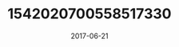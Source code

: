 ---
title: "1542020700558517330"
cover: "2017-06-21 21.06.53 1542020700558517330_46248401"
photo: "2017-06-21 21.06.53 1542020700558517330_46248401"
date: "2017-06-21"
type: "photo"
---